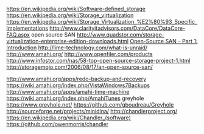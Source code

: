 
<!--
-->

https://en.wikipedia.org/wiki/Software-defined_storage
https://en.wikipedia.org/wiki/Storage_virtualization
https://en.wikipedia.org/wiki/Storage_Virtualization_%E2%80%93_Specific_Implementations
http://www.clarityitadvisors.com/DataCore/DataCore-FAQ.aspx
open source SAN
http://www.quadstor.com/storage-virtualization-enterprise-edition-downloads.html
[Open-Source SAN – Part 1: Introduction]( http://www.zartl.info/?p=76 )
http://lime-technology.com/what-is-unraid/
http://www.amahi.org/
http://www.openfiler.com/products
http://www.infostor.com/nas/58-top-open-source-storage-project-1.html
http://storagemojo.com/2006/08/17/an-open-source-san/

http://www.amahi.org/apps/redo-backup-and-recovery
https://wiki.amahi.org/index.php/VistaWindows7Backups
http://www.amahi.org/apps/amahi-time-machine
https://wiki.amahi.org/index.php/AmahiTunes
greyhole
https://www.greyhole.net/
https://github.com/gboudreau/Greyhole
http://sourceforge.net/projects/minidlna/
http://chandlerproject.org/
https://en.wikipedia.org/wiki/Chandler_(software)
https://github.com/owenmorris/chandler


<!-- vim: set autoindent expandtab sw=4 syntax=markdown: -->
